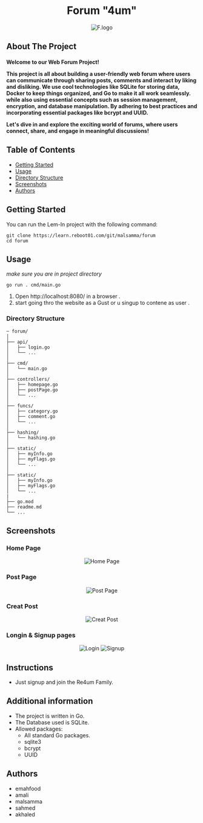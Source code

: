<h1 align="center">Forum "4um"</h1>


<p align="center">
    <img src="./static/assets/forumReadmeLogo.png" alt="F.logo" />
</p>


<h2 align="">About The Project</h2>

<h4 >
Welcome to our Web Forum Project!

This project is all about building a user-friendly web forum where users can communicate through sharing posts, comments and interact by liking and disliking. We use cool technologies like SQLite for storing data, Docker to keep things organized, and Go to make it all work seamlessly. while also using essential concepts such as session management, encryption, and database manipulation. By adhering to best practices and incorporating essential packages like bcrypt and UUID.

Let's dive in and explore the exciting world of forums, where users connect, share, and engage in meaningful discussions!
</h4>

## Table of Contents

- [Getting Started](#getting-started)
- [Usage](#usage)
- [Directory Structure](#directory-structure)
- [Screenshots](#screenshots)
- [Authors](#authors)

## Getting Started
You can run the Lem-In project with the following command:
```console
git clone https://learn.reboot01.com/git/malsamma/forum
cd forum
```

## Usage
_make sure you are in project directory_

```
go run . cmd/main.go
```
1. Open http://localhost:8080/ in a browser .
2. start going thro the website as a Gust or u singup to contene as user  . 

### Directory Structure
```console
─ forum/
│
├── api/
│   ├── login.go
│   └── ...
│
├── cmd/
│   └── main.go
│
├── controllers/
│   ├── homepage.go
│   ├── postPage.go
│   └── ...
│
├── funcs/
│   ├── category.go
│   ├── comment.go
│   └── ...
│
├── hashing/
│   └── hashing.go
│
├── static/
│   ├── myInfo.go
│   ├── myFlags.go
│   └── ...
│
├── static/
│   ├── myInfo.go
│   ├── myFlags.go
│   └── ...
|
├── go.mod
├── readme.md
└── ...
```

## Screenshots
### Home Page
<p align="center">
    <img src="./static/assets/HomePage.png" alt="Home Page" />
</p>

### Post Page

<p align="center">
    <img src="./static/assets/PostPage.png" alt="Post Page" />
</p>

### Creat Post
<p align="center">
    <img src="./static/assets/CreatPost.png" alt="Creat Post" />
</p>

### Longin & Signup pages
<p align="center">
    <img src="./static/assets/Login.png" alt="Login" />
    <img src="./static/assets/Login.png" alt="Signup" />
</p>




## Instructions
- Just signup and join the Re4um Family.

## Additional information
- The project is written in Go.
- The Database used is SQLite.
- Allowed packages:
    - All standard Go packages.
    - sqlite3 
    - bcrypt
    - UUID


## Authors
- emahfood 
- amali 
- malsamma
- sahmed
- akhaled